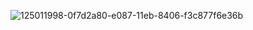 ![125011998-0f7d2a80-e087-11eb-8406-f3c877f6e36b](https://user-images.githubusercontent.com/54582161/127011085-75e71e30-9ea6-4fba-9586-abca45c905b4.jpg)
